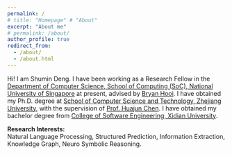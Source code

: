 ```yaml
---
permalink: /
# title: "Homepage" # "About"
excerpt: "About me"
# permalink: /about/
author_profile: true
redirect_from: 
  - /about/
  - /about.html
---
```


<!-- ## About Me -->

Hi! I am Shumin Deng. 
I have been working as a Research Fellow in the <a href='https://www.comp.nus.edu.sg/cs/'>Department of Computer Science, School of Computing (SoC), National University of Singapore</a> at present, advised by <a href='https://bhooi.github.io/'>Bryan Hooi</a>. 
I have obtained my Ph.D. degree at <a href='http://www.cs.zju.edu.cn/'>School of Computer Science and Technology, Zhejiang University</a>, with the supervision of <a href='http://mypage.zju.edu.cn/huajun'>Prof. Huajun Chen</a>. 
I have obtained my bachelor degree from <a href='https://cs.xidian.edu.cn/'>College of Software Engineering, Xidian University</a>.

<p><b>Research Interests: </b> <br> Natural Language Processing, Structured Prediction, Information Extraction, Knowledge Graph, Neuro Symbolic Reasoning. </p>
<!-- <p><b>E-mail: </b> 231sm@zju.edu.cn, shumin@nus.edu.sg </p> -->

<!-- <font color=RoyalBlue size=4><b>I am on job market for faculty positions!</b></font> -->
